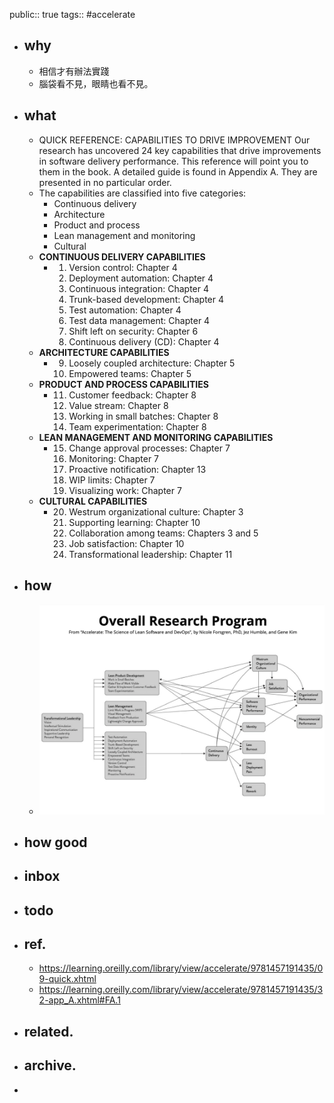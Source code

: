 public:: true
tags:: #accelerate

- ## why
	- 相信才有辦法實踐
	- 腦袋看不見，眼睛也看不見。
- ## what
	- QUICK REFERENCE: CAPABILITIES TO DRIVE IMPROVEMENT
	  Our research has uncovered 24 key capabilities that drive improvements in software delivery performance. This reference will point you to them in the book. A detailed guide is found in Appendix A. They are presented in no particular order.
	- The capabilities are classified into five categories:
	  * Continuous delivery
	  * Architecture
	  * Product and process
	  * Lean management and monitoring
	  * Cultural
	- **CONTINUOUS DELIVERY CAPABILITIES**
		- 1. Version control: Chapter 4 
		  2. Deployment automation: Chapter 4
		  3. Continuous integration: Chapter 4
		  4. Trunk-based development: Chapter 4
		  5. Test automation: Chapter 4
		  6. Test data management: Chapter 4
		  7. Shift left on security: Chapter 6
		  8. Continuous delivery (CD): Chapter 4
	- **ARCHITECTURE CAPABILITIES**
		- 9. Loosely coupled architecture: Chapter 5
		  10. Empowered teams: Chapter 5
	- **PRODUCT AND PROCESS CAPABILITIES**
		- 11. Customer feedback: Chapter 8
		  12. Value stream: Chapter 8
		  13. Working in small batches: Chapter 8
		  14. Team experimentation: Chapter 8
	- **LEAN MANAGEMENT AND MONITORING CAPABILITIES**
		- 15. Change approval processes: Chapter 7
		  16. Monitoring: Chapter 7
		  17. Proactive notification: Chapter 13
		  18. WIP limits: Chapter 7
		  19. Visualizing work: Chapter 7
	- **CULTURAL CAPABILITIES**
		- 20. Westrum organizational culture: Chapter 3
		  21. Supporting learning: Chapter 10
		  22. Collaboration among teams: Chapters 3 and 5
		  23. Job satisfaction: Chapter 10
		  24. Transformational leadership: Chapter 11
- ## how
	- ![image.png](../assets/image_1716289432624_0.png)
- ## how good
- ## inbox
- ## todo
- ## ref.
	- https://learning.oreilly.com/library/view/accelerate/9781457191435/09-quick.xhtml
	- https://learning.oreilly.com/library/view/accelerate/9781457191435/32-app_A.xhtml#FA.1
- ## related.
- ## archive.
-